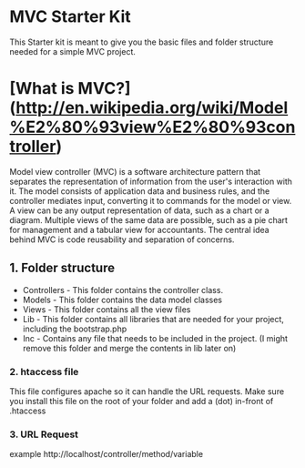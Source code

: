 MVC Starter Kit
===============
This Starter kit is meant to give you the basic files and folder structure needed for a simple MVC project.	

[What is MVC?] (http://en.wikipedia.org/wiki/Model%E2%80%93view%E2%80%93controller)
========================
Model view controller (MVC) is a software architecture pattern that separates the representation of information from the user's interaction with it. The model consists of application data and business rules, and the controller mediates input, converting it to commands for the model or view. A view can be any output representation of data, such as a chart or a diagram. Multiple views of the same data are possible, such as a pie chart for management and a tabular view for accountants. The central idea behind MVC is code reusability and separation of concerns.

## 1. Folder structure
* Controllers - This folder contains the controller class.
* Models - This folder contains the data model classes
* Views - This folder contains all the view files
* Lib - This folder contains all libraries that are needed for your project, including the bootstrap.php
* Inc - Contains any file that needs to be included in the project. (I might remove this folder and merge the contents in lib later on)

### 2. htaccess file
This file configures apache so it can handle the URL requests. Make sure you install this file on the root of your folder and add a (dot) in-front of .htaccess

### 3. URL Request
example http://localhost/controller/method/variable